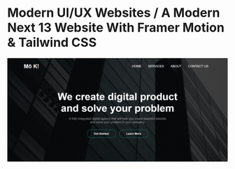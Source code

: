 # Modern UI/UX Websites / A  Modern Next 13 Website With Framer Motion & Tailwind CSS
![01_filename](https://github.com/Mariam-Fathi/MoKi/blob/main/template.png)
